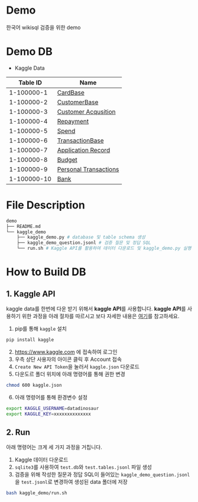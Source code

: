 # Demo 

한국어 wikisql 검증을 위한 demo 

# Demo DB

- Kaggle Data

Table ID | Name
---|---
1-100000-1 |  [CardBase](https://www.kaggle.com/ananta/credit-card-data?select=CardBase.csv)
1-100000-2 |  [CustomerBase](https://www.kaggle.com/ananta/credit-card-data?select=CustomerBase.csv)
1-100000-3 |  [Customer Acqusition](https://www.kaggle.com/darpan25bajaj/credit-card-exploratory-data-analysis?select=Customer+Acqusition.csv)
1-100000-4 |  [Repayment](https://www.kaggle.com/darpan25bajaj/credit-card-exploratory-data-analysis?select=Repayment.csv)
1-100000-5 |  [Spend](https://www.kaggle.com/darpan25bajaj/credit-card-exploratory-data-analysis?select=spend.csv)
1-100000-6 |  [TransactionBase](https://www.kaggle.com/ananta/credit-card-data?select=TransactionBase.csv)
1-100000-7 |  [Application Record](https://www.kaggle.com/rikdifos/credit-card-approval-prediction?select=application_record.csv)
1-100000-8 |  [Budget](https://www.kaggle.com/bukolafatunde/personal-finance?select=Budget.csv)
1-100000-9 |  [Personal Transactions](https://www.kaggle.com/bukolafatunde/personal-finance?select=personal_transactions.csv)
1-100000-10 | [Bank](https://www.kaggle.com/janiobachmann/bank-marketing-dataset?select=bank.csv)

# File Description

```bash
demo
├── README.md
└── kaggle_demo 
    ├── kaggle_demo.py # database 및 table schema 생성
    ├── kaggle_demo_question.jsonl # 검증 질문 및 정답 SQL
    └── run.sh # Kaggle API를 활용하여 데이터 다운로드 및 kaggle_demo.py 실행
```

# How to Build DB

## 1. Kaggle API 

kaggle data를 한번에 다운 받기 위해서 **kaggle API**를 사용합니다. **kaggle API**를 사용하기 위한 과정을 아래 절차를 따르시고 보다 자세한 내용은 [여기](https://github.com/Kaggle/kaggle-api)를 참고하세요.

1. pip를 통해 `kaggle` 설치

```bash
pip install kaggle
```

2. https://www.kaggle.com 에 접속하여 로그인
3. 우측 상단 사용자의 아이콘 클릭 후 Account 접속
4. `Create New API Token`을 눌러서 `kaggle.json` 다운로드
5. 다운도르 폴더 위치에 아래 명령어를 통해 권한 변경

```bash
chmod 600 kaggle.json
```

6. 아래 명령어를 통해 환경변수 설정

```bash
export KAGGLE_USERNAME=datadinosaur
export KAGGLE_KEY=xxxxxxxxxxxxxx
```

## 2. Run

아래 명령어는 크게 세 가지 과정을 거칩니다.

1. Kaggle 데이터 다운로드
2. `sqlite3`를 사용하여 `test.db`와 `test.tables.jsonl` 파일 생성
3. 검증을 위해 작성한 질문과 정답 SQL이 들어있는 `kaggle_demo_question.jsonl`을 `test.jsonl`로 변경하여 생성된 data 폴더에 저장

```bash
bash kaggle_demo/run.sh
```
